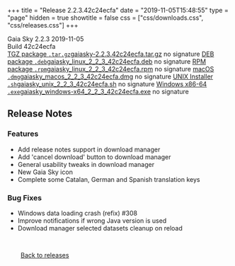 +++
title = "Release 2.2.3.42c24ecfa"
date = "2019-11-05T15:48:55"
type = "page"
hidden = true
showtitle = false
css = ["css/downloads.css", "css/releases.css"]
+++

<div class="download-container">
<div id="download-title">
<span class="iconify" data-icon="mdi:tag"></span>
Gaia Sky <span class="downloads-version">2.2.3</span> 
<time class="downloads-releasedate" datetime="2019-11-05T15:48:55" title="Published: 2019-11-05T15:48:55"><span class="iconify" data-icon="mdi:calendar"></span> 2019-11-05</time>
<div class="downloads-build">Build 42c24ecfa</div></div>
<div class="download-section">
<a href="https://gaia.ari.uni-heidelberg.de/gaiasky/releases/2.2.3.42c24ecfa/gaiasky-2.2.3.42c24ecfa.tar.gz" class="download-button"><span class="iconify" data-icon="mdi:zip-box"></span> TGZ package <code>.tar.gz</code><span class="download-sub">gaiasky-2.2.3.42c24ecfa.tar.gz</span></a>
<span class="signature">no signature</span>
<a href="https://gaia.ari.uni-heidelberg.de/gaiasky/releases/2.2.3.42c24ecfa/gaiasky_linux_2_2_3_42c24ecfa.deb" class="download-button"><span class="iconify" data-icon="mdi:debian"></span> DEB package <code>.deb</code><span class="download-sub">gaiasky_linux_2_2_3_42c24ecfa.deb</span></a>
<span class="signature">no signature</span>
<a href="https://gaia.ari.uni-heidelberg.de/gaiasky/releases/2.2.3.42c24ecfa/gaiasky_linux_2_2_3_42c24ecfa.rpm" class="download-button"><span class="iconify" data-icon="mdi:fedora"></span> RPM package <code>.rpm</code><span class="download-sub">gaiasky_linux_2_2_3_42c24ecfa.rpm</span></a>
<span class="signature">no signature</span>
<a href="https://gaia.ari.uni-heidelberg.de/gaiasky/releases/2.2.3.42c24ecfa/gaiasky_macos_2_2_3_42c24ecfa.dmg" class="download-button"><span class="iconify" data-icon="mdi:apple"></span> macOS <code>.dmg</code><span class="download-sub">gaiasky_macos_2_2_3_42c24ecfa.dmg</span></a>
<span class="signature">no signature</span>
<a href="https://gaia.ari.uni-heidelberg.de/gaiasky/releases/2.2.3.42c24ecfa/gaiasky_unix_2_2_3_42c24ecfa.sh" class="download-button"><span class="iconify" data-icon="token:unix"></span> UNIX Installer <code>.sh</code><span class="download-sub">gaiasky_unix_2_2_3_42c24ecfa.sh</span></a>
<span class="signature">no signature</span>
<a href="https://gaia.ari.uni-heidelberg.de/gaiasky/releases/2.2.3.42c24ecfa/gaiasky_windows-x64_2_2_3_42c24ecfa.exe" class="download-button"><span class="iconify" data-icon="mdi:windows"></span> Windows x86-64 <code>.exe</code><span class="download-sub">gaiasky_windows-x64_2_2_3_42c24ecfa.exe</span></a>
<span class="signature">no signature</span>
</div>
</div>

<section class="release-notes">

# Release Notes

### Features
* Add release notes support in download manager
* Add 'cancel download' button to download manager
* General usability tweaks in download manager
* New Gaia Sky icon
* Complete some Catalan, German and Spanish translation keys

### Bug Fixes
* Windows data loading crash (refix) #308
* Improve notifications if wrong Java version is used
* Download manager selected datasets cleanup on reload
</section>


<p class="center-text" style="padding: 30px;"><a href="/downloads/releases"><span class="iconify back" data-icon="mdi:arrow-left-bold"></span> Back to releases</a>
</p>
